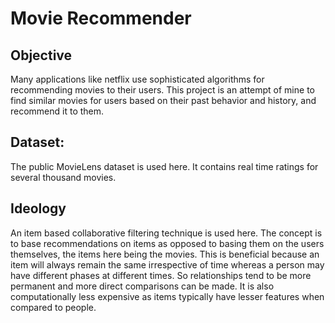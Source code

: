 # Movie Recommender

## Objective

Many applications like netflix use sophisticated algorithms for recommending movies to their users. This project is an attempt of mine to find similar movies for users based on their past behavior and history, and recommend it to them.

## Dataset:

The public MovieLens dataset is used here. It contains real time ratings for several thousand movies.

## Ideology

An item based collaborative filtering technique is used here. The concept is to base recommendations on items as opposed to basing them on the users themselves, the items here being the movies. This is beneficial because an item will always remain the same irrespective of time whereas a person may have different phases at different times. So relationships tend to be more permanent and more direct comparisons can be made. It is also computationally less expensive as items typically have lesser features when compared to people.